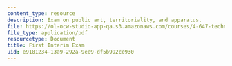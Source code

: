 ```yaml
---
content_type: resource
description: Exam on public art, territoriality, and apparatus.
file: https://ol-ocw-studio-app-qa.s3.amazonaws.com/courses/4-647-technopolitics-culture-intervention-fall-2014/e918123413a9292a9ee9df5b992ce930_MIT4_647F14_Exam_1.pdf
file_type: application/pdf
resourcetype: Document
title: First Interim Exam
uid: e9181234-13a9-292a-9ee9-df5b992ce930
---
```

